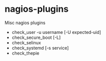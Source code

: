 # nagios-plugins
Misc nagios plugins

* check_user -u username [-U expected-uid]
* check_secure_boot [-L]
* check_selinux
* check_systemd [-s service]
* check_thepie
